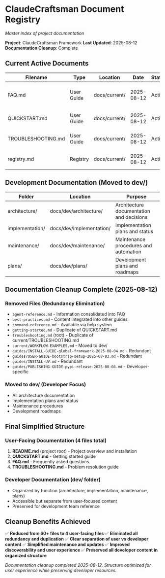 # ClaudeCraftsman Document Registry
*Master index of project documentation*

**Project**: ClaudeCraftsman Framework
**Last Updated**: 2025-08-12
**Documentation Cleanup**: Complete

## Current Active Documents

| Filename | Type | Location | Date | Status | Purpose |
|----------|------|----------|------|---------|----------|
| FAQ.md | User Guide | docs/current/ | 2025-08-12 | Active | Frequently asked questions and troubleshooting |
| QUICKSTART.md | User Guide | docs/current/ | 2025-08-12 | Active | Quick start guide for new users |
| TROUBLESHOOTING.md | User Guide | docs/current/ | 2025-08-12 | Active | Comprehensive troubleshooting guide |
| registry.md | Registry | docs/current/ | 2025-08-12 | Active | Document registry and cleanup log |

## Development Documentation (Moved to dev/)

| Folder | Location | Purpose |
|--------|----------|---------|
| architecture/ | docs/dev/architecture/ | Architecture documentation and decisions |
| implementation/ | docs/dev/implementation/ | Implementation plans and status |
| maintenance/ | docs/dev/maintenance/ | Maintenance procedures and automation |
| plans/ | docs/dev/plans/ | Development plans and roadmaps |

## Documentation Cleanup Complete (2025-08-12)

### Removed Files (Redundancy Elimination)
- `agent-reference.md` - Information consolidated into FAQ
- `best-practices.md` - Content integrated into other guides
- `command-reference.md` - Available via help system
- `getting-started.md` - Duplicate of QUICKSTART.md
- `troubleshooting.md` (root) - Duplicate of current/TROUBLESHOOTING.md
- `current/WORKFLOW-EXAMPLES.md` - Moved to dev/
- `guides/INSTALL-GUIDE-global-framework-2025-08-04.md` - Redundant
- `guides/USER-GUIDE-bootstrap-setup-2025-08-03.md` - Redundant
- `guides/INSTALL-UV.md` - Redundant
- `guides/PUBLISHING-GUIDE-pypi-release-2025-08-08.md` - Developer-specific

### Moved to dev/ (Developer Focus)
- All architecture documentation
- Implementation plans and status
- Maintenance procedures
- Development roadmaps

## Final Simplified Structure

### User-Facing Documentation (4 files total)
1. **README.md** (project root) - Project overview and installation
2. **QUICKSTART.md** - Getting started guide
3. **FAQ.md** - Frequently asked questions
4. **TROUBLESHOOTING.md** - Problem resolution guide

### Developer Documentation (dev/ folder)
- Organized by function (architecture, implementation, maintenance, plans)
- Accessible but separate from user-focused content
- Preserved for development team reference

## Cleanup Benefits Achieved
✅ **Reduced from 60+ files to 4 user-facing files**
✅ **Eliminated all redundancy and duplication**
✅ **Clear separation of user vs developer content**
✅ **Simplified maintenance and updates**
✅ **Improved discoverability and user experience**
✅ **Preserved all developer content in organized structure**

*Documentation cleanup completed 2025-08-12. Structure optimized for user experience while preserving developer resources.*
